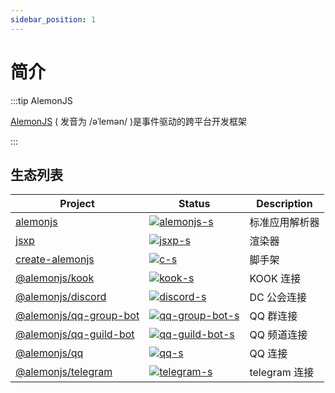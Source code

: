 ```yaml
---
sidebar_position: 1
---
```


# 简介

:::tip AlemonJS

[AlemonJS](https://github.com/lemonade-lab/alemonjs) ( 发音为 /əˈlemən/ )是事件驱动的跨平台开发框架

:::

## 生态列表

| Project                  | Status                              | Description    |
| ------------------------ | ----------------------------------- | -------------- |
| [alemonjs]               | [![alemonjs-s]][alemonjs-p]         | 标准应用解析器 |
| [jsxp]                   | [![jsxp-s]][jsxp-p]                 | 渲染器         |
| [create-alemonjs]        | [![c-s]][c-p]                       | 脚手架         |
| [@alemonjs/kook]         | [![kook-s]][kook-p]                 | KOOK 连接      |
| [@alemonjs/discord]      | [![discord-s]][discord-p]           | DC 公会连接    |
| [@alemonjs/qq-group-bot] | [![qq-group-bot-s]][qq-group-bot-p] | QQ 群连接      |
| [@alemonjs/qq-guild-bot] | [![qq-guild-bot-s]][qq-guild-bot-p] | QQ 频道连接    |
| [@alemonjs/qq]           | [![qq-s]][qq-p]                     | QQ 连接        |
| [@alemonjs/telegram]     | [![telegram-s]][telegram-p]         | telegram 连接  |

[alemonjs]: https://github.com/lemonade-lab/alemonjs/tree/main/packages/alemonjs
[alemonjs-s]: https://img.shields.io/npm/v/alemonjs.svg
[alemonjs-p]: https://www.npmjs.com/package/alemonjs
[jsxp]: https://github.com/lemonade-lab/alemonjs/tree/main/packages/jsxp
[jsxp-s]: https://img.shields.io/npm/v/jsxp.svg
[jsxp-p]: https://www.npmjs.com/package/jsxp
[create-alemonjs]: https://github.com/lemonade-lab/alemonjs/tree/main/packages/create-alemonjs
[c-s]: https://img.shields.io/npm/v/create-alemonjs.svg
[c-p]: https://www.npmjs.com/package/create-alemonjs
[@alemonjs/kook]: https://github.com/lemonade-lab/alemonjs/tree/main/packages/kook
[kook-s]: https://img.shields.io/npm/v/@alemonjs/kook.svg
[kook-p]: https://www.npmjs.com/package/@alemonjs/kook
[@alemonjs/discord]: https://github.com/lemonade-lab/alemonjs/tree/main/packages/discord
[discord-s]: https://img.shields.io/npm/v/@alemonjs/discord.svg
[discord-p]: https://www.npmjs.com/package/@alemonjs/discord
[@alemonjs/qq-group-bot]: https://github.com/lemonade-lab/alemonjs/tree/main/packages/qq-group-bot
[qq-group-bot-s]: https://img.shields.io/npm/v/@alemonjs/qq-group-bot.svg
[qq-group-bot-p]: https://www.npmjs.com/package/@alemonjs/qq-group-bot
[@alemonjs/qq-guild-bot]: https://github.com/lemonade-lab/alemonjs/tree/main/packages/qq-guild-bot
[qq-guild-bot-s]: https://img.shields.io/npm/v/@alemonjs/qq-guild-bot.svg
[qq-guild-bot-p]: https://www.npmjs.com/package/@alemonjs/qq-guild-bot
[@alemonjs/qq]: https://github.com/lemonade-lab/alemonjs/tree/main/packages/qq
[qq-s]: https://img.shields.io/npm/v/@alemonjs/qq.svg
[qq-p]: https://www.npmjs.com/package/@alemonjs/telegram
[@alemonjs/telegram]: https://github.com/lemonade-lab/alemonjs/tree/main/packages/telegram
[telegram-s]: https://img.shields.io/npm/v/@alemonjs/telegram.svg
[telegram-p]: https://www.npmjs.com/package/@alemonjs/telegram
